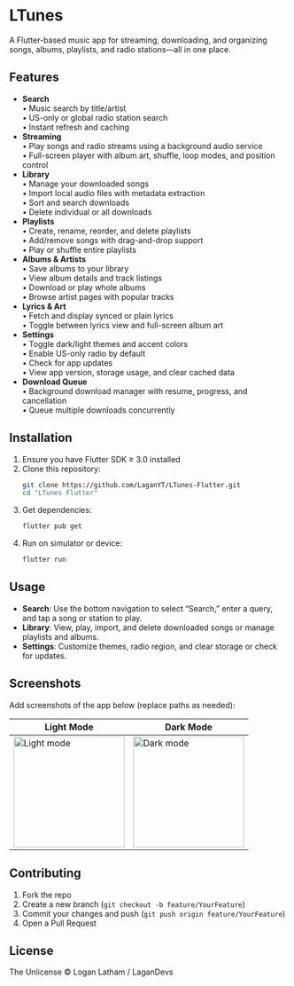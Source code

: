 # LTunes

A Flutter-based music app for streaming, downloading, and organizing songs, albums, playlists, and radio stations—all in one place.

## Features

- **Search**  
  • Music search by title/artist  
  • US-only or global radio station search  
  • Instant refresh and caching  
- **Streaming**  
  • Play songs and radio streams using a background audio service  
  • Full-screen player with album art, shuffle, loop modes, and position control  
- **Library**  
  • Manage your downloaded songs  
  • Import local audio files with metadata extraction  
  • Sort and search downloads  
  • Delete individual or all downloads  
- **Playlists**  
  • Create, rename, reorder, and delete playlists  
  • Add/remove songs with drag-and-drop support  
  • Play or shuffle entire playlists  
- **Albums & Artists**  
  • Save albums to your library  
  • View album details and track listings  
  • Download or play whole albums  
  • Browse artist pages with popular tracks  
- **Lyrics & Art**  
  • Fetch and display synced or plain lyrics  
  • Toggle between lyrics view and full-screen album art  
- **Settings**  
  • Toggle dark/light themes and accent colors  
  • Enable US-only radio by default  
  • Check for app updates  
  • View app version, storage usage, and clear cached data  
- **Download Queue**  
  • Background download manager with resume, progress, and cancellation  
  • Queue multiple downloads concurrently  

## Installation

1. Ensure you have Flutter SDK ≥ 3.0 installed  
2. Clone this repository:
   ```bash
   git clone https://github.com/LaganYT/LTunes-Flutter.git
   cd "LTunes Flutter"
   ```
3. Get dependencies:
   ```bash
   flutter pub get
   ```
4. Run on simulator or device:
   ```bash
   flutter run
   ```

## Usage

- **Search**: Use the bottom navigation to select “Search,” enter a query, and tap a song or station to play.  
- **Library**: View, play, import, and delete downloaded songs or manage playlists and albums.  
- **Settings**: Customize themes, radio region, and clear storage or check for updates.

## Screenshots

Add screenshots of the app below (replace paths as needed):

| Light Mode | Dark Mode |
| ---------- | --------- |
| <img src="assets/screenshots/light.png" alt="Light mode" width="200"/> | <img src="assets/screenshots/dark.png" alt="Dark mode" width="200"/> |

## Contributing

1. Fork the repo  
2. Create a new branch (`git checkout -b feature/YourFeature`)  
3. Commit your changes and push (`git push origin feature/YourFeature`)  
4. Open a Pull Request

## License

The Unlicense © Logan Latham / LaganDevs
